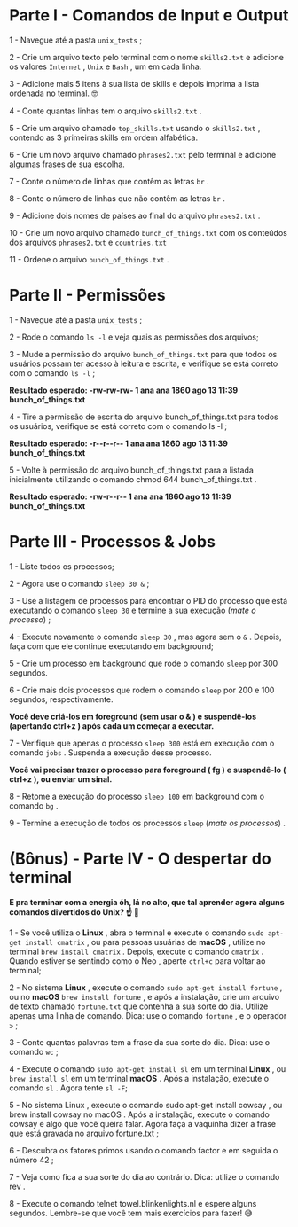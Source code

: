 # Parte I - Comandos de Input e Output

1 - Navegue até a pasta `unix_tests` ;

2 - Crie um arquivo texto pelo terminal com o nome `skills2.txt` e adicione os valores `Internet` , `Unix` e `Bash` , um em cada linha.

3 - Adicione mais 5 itens à sua lista de skills e depois imprima a lista ordenada no terminal. 🤓

4 - Conte quantas linhas tem o arquivo `skills2.txt` .

5 - Crie um arquivo chamado `top_skills.txt` usando o `skills2.txt` , contendo as 3 primeiras skills em ordem alfabética.

6 - Crie um novo arquivo chamado `phrases2.txt` pelo terminal e adicione algumas frases de sua escolha.

7 - Conte o número de linhas que contêm as letras `br` .

8 - Conte o número de linhas que não contêm as letras `br` .

9 - Adicione dois nomes de países ao final do arquivo `phrases2.txt` .

10 - Crie um novo arquivo chamado `bunch_of_things.txt` com os conteúdos dos arquivos `phrases2.txt` e `countries.txt`

11 - Ordene o arquivo `bunch_of_things.txt` .

# Parte II - Permissões

1 - Navegue até a pasta `unix_tests` ;

2 - Rode o comando `ls -l` e veja quais as permissões dos arquivos;

3 - Mude a permissão do arquivo `bunch_of_things.txt` para que todos os usuários possam ter acesso à leitura e escrita, e verifique se está correto com o comando `ls -l` ;

   **Resultado esperado: -rw-rw-rw- 1 ana ana 1860 ago 13 11:39 bunch_of_things.txt**

4 - Tire a permissão de escrita do arquivo bunch_of_things.txt para todos os usuários, verifique se está correto com o comando ls -l ;

   **Resultado esperado: -r--r--r-- 1 ana ana 1860 ago 13 11:39 bunch_of_things.txt**

5 - Volte à permissão do arquivo bunch_of_things.txt para a listada inicialmente utilizando o comando chmod 644 bunch_of_things.txt .

   **Resultado esperado: -rw-r--r-- 1 ana ana 1860 ago 13 11:39 bunch_of_things.txt**
   
   # Parte III - Processos & Jobs
   
1 - Liste todos os processos;

2 - Agora use o comando `sleep 30 &` ;

3 - Use a listagem de processos para encontrar o PID do processo que está executando o comando `sleep 30` e termine a sua execução (*mate o processo*) ;

4 - Execute novamente o comando `sleep 30` , mas agora sem o `&` . Depois, faça com que ele continue executando em background;

5 - Crie um processo em background que rode o comando `sleep` por 300 segundos.

6 - Crie mais dois processos que rodem o comando `sleep` por 200 e 100 segundos, respectivamente.

**Você deve criá-los em foreground (sem usar o & ) e suspendê-los (apertando ctrl+z ) após cada um começar a executar.**

7 - Verifique que apenas o processo `sleep 300` está em execução com o comando `jobs` . Suspenda a execução desse processo.

**Você vai precisar trazer o processo para foreground ( fg ) e suspendê-lo ( ctrl+z ), ou enviar um sinal.**

8 - Retome a execução do processo `sleep 100` em background com o comando `bg` .

9 - Termine a execução de todos os processos `sleep` (*mate os processos*) .

# (Bônus) - Parte IV - O despertar do terminal

**E pra terminar com a energia óh, lá no alto, que tal aprender agora alguns comandos divertidos do Unix? ☝ 🎊**

1 - Se você utiliza o **Linux** , abra o terminal e execute o comando `sudo apt-get install cmatrix` , ou para pessoas usuárias de **macOS** , utilize no terminal `brew install cmatrix` . Depois, execute o comando `cmatrix` . Quando estiver se sentindo como o Neo , aperte `ctrl+c` para voltar ao terminal;

2 - No sistema **Linux** , execute o comando `sudo apt-get install fortune` , ou no **macOS** `brew install fortune` , e após a instalação, crie um arquivo de texto chamado `fortune.txt` que contenha a sua sorte do dia. Utilize apenas uma linha de comando. Dica: use o comando `fortune` , e o operador `>` ;

3 - Conte quantas palavras tem a frase da sua sorte do dia. Dica: use o comando `wc` ;

4 - Execute o comando `sudo apt-get install sl` em um terminal **Linux** , ou `brew install sl` em um terminal **macOS** . Após a instalação, execute o comando `sl` . Agora tente `sl -F`;

5 - No sistema Linux , execute o comando sudo apt-get install cowsay , ou brew install cowsay no macOS . Após a instalação, execute o comando cowsay e algo que você queira falar. Agora faça a vaquinha dizer a frase que está gravada no arquivo fortune.txt ;

6 - Descubra os fatores primos usando o comando factor e em seguida o número 42 ;

7 - Veja como fica a sua sorte do dia ao contrário. Dica: utilize o comando rev .

8 - Execute o comando telnet towel.blinkenlights.nl e espere alguns segundos. Lembre-se que você tem mais exercícios para fazer! 😅

